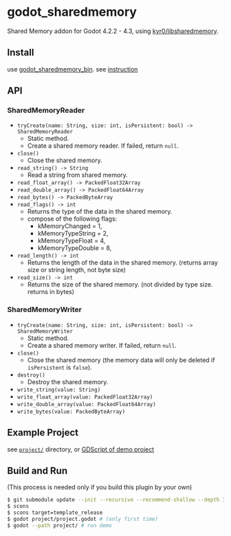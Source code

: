 # godot_sharedmemory

Shared Memory addon for Godot 4.2.2 - 4.3, using [kyr0/libsharedmemory](https://github.com/kyr0/libsharedmemory).

## Install

use [godot_sharedmemory_bin](https://github.com/funatsufumiya/godot_sharedmemory_bin). see [instruction](https://github.com/funatsufumiya/godot_sharedmemory_bin/blob/main/README.md)

## API

### SharedMemoryReader

- `tryCreate(name: String, size: int, isPersistent: bool) -> SharedMemoryReader`
    - Static method.
    - Create a shared memory reader. If failed, return `null`.
- `close()`
    - Close the shared memory.
- `read_string() -> String`
    - Read a string from shared memory.
- `read_float_array() -> PackedFloat32Array`
- `read_double_array() -> PackedFloat64Array`
- `read_bytes() -> PackedByteArray`
- `read_flags() -> int`
    - Returns the type of the data in the shared memory.
    - compose of the following flags:
        - kMemoryChanged = 1,
        - kMemoryTypeString = 2,
        - kMemoryTypeFloat = 4,
        - kMemoryTypeDouble = 8,
- `read_length() -> int`
    - Returns the length of the data in the shared memory. (returns array size or string length, not byte size)
- `read_size() -> int`
    - Returns the size of the shared memory. (not divided by type size. returns in bytes)

### SharedMemoryWriter

- `tryCreate(name: String, size: int, isPersistent: bool) -> SharedMemoryWriter`
    - Static method.
    - Create a shared memory writer. If failed, return `null`.
- `close()`
  - Close the shared memory (the memory data will only be deleted if `isPersistent` is `false`).
- `destroy()`
    - Destroy the shared memory.
- `write_string(value: String)`
- `write_float_array(value: PackedFloat32Array)`
- `write_double_array(value: PackedFloat64Array)`
- `write_bytes(value: PackedByteArray)`

## Example Project

see [`project/`](project) directory, or [GDScript of demo project](https://github.com/funatsufumiya/godot_sharedmemory/blob/main/project/sharedmemory_test.gd)


## Build and Run

(This process is needed only if you build this plugin by your own)

```bash
$ git submodule update --init --recursive --recommend-shallow --depth 1
$ scons
$ scons target=template_release
$ godot project/project.godot # (only first time)
$ godot --path project/ # run demo
```
